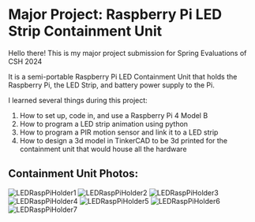 # **Major Project: Raspberry Pi LED Strip Containment Unit**

Hello there! This is my major project submission for Spring Evaluations of CSH 2024

It is a semi-portable Raspberry Pi LED Containment Unit that holds the Raspberry Pi, the LED Strip, and battery power supply to the Pi. 

I learned several things during this project:
1. How to set up, code in, and use a Raspberry Pi 4 Model B
2. How to program a LED strip animation using python
3. How to program a PIR motion sensor and link it to a LED strip
4. How to design a 3d model in TinkerCAD to be 3d printed for the containment unit that would house all the hardware

## **Containment Unit Photos:**
![LEDRaspPiHolder1](https://github.com/ZStorm3/LED-Strip-Project/assets/145857993/ece058ba-c0f8-4542-8582-ffd8379f12cd)
![LEDRaspPiHolder2](https://github.com/ZStorm3/LED-Strip-Project/assets/145857993/c50d8011-4582-42a5-8872-9efefe54e862)
![LEDRaspPiHolder3](https://github.com/ZStorm3/LED-Strip-Project/assets/145857993/ccc91b18-a7bc-4342-aedd-3438523af17b)
![LEDRaspPiHolder4](https://github.com/ZStorm3/LED-Strip-Project/assets/145857993/d863078d-735c-4983-95c6-962e601b2c77)
![LEDRaspPiHolder5](https://github.com/ZStorm3/LED-Strip-Project/assets/145857993/c3588fc2-32a4-4ab7-8ada-b4f2936ac677)
![LEDRaspPiHolder6](https://github.com/ZStorm3/LED-Strip-Project/assets/145857993/b2baa027-67ed-4c1c-be70-a900440672da)
![LEDRaspPiHolder7](https://github.com/ZStorm3/LED-Strip-Project/assets/145857993/e675eb43-8fb9-41a3-8fa1-5d993150829a)
